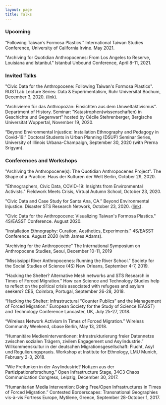 ```yaml
---
layout: page
title: Talks
---
```


### Upcoming

“Following Taiwan’s Formosa Plastics.” International Taiwan Studies Conference, University of California Irvine. May 2021.

"Archiving for Quotidian Anthropocenes: From Los Angeles to Reserve, Louisiana and Istanbul." Istanbul Unbound Conference, April 8-11, 2021.

### Invited Talks

 "Civic Data for the Anthropocene: Following Taiwan's Formosa Plastics". RUSTLab Lecture Series: Data & Experimentalism, Ruhr Universität Bochum, December 3, 2020. ([link](https://rustlab.ruhr-uni-bochum.de/rustlab-lectures/)).
 
 "Archivieren für das Anthropozän: Einsichten aus dem Umweltaktivismus". Department of History. Seminar: "Katastrophen(wissenschaften) in Geschichte und Gegenwart" hosted by Cécile Stehrenberger, Bergische Universität Wuppertal, November 19, 2020.
 
 “Beyond Environmental Injustice: Installation Ethnography and Pedagogy in Covid-19.” Doctoral Students in Urban Planning (DSUP) Seminar Series, University of Illinois Urbana-Champaign, September 30, 2020 (with Prerna Srigyan).
 
 
### Conferences and Workshops

"Archiving the Anthropocene(s): The Quotidian Anthropocenes Project". The Shape of a Practice. Haus der Kulturen der Welt Berlin, October 29, 2020.

"Ethnographers, Civic Data, COVID-19: Insights from Environmental Activists." Fieldwork Meets Crisis, Virtual Autumn School, October 23, 2020.

"Civic Data and Case Study for Santa Ana, CA." Beyond Environmental Injustice. Disaster STS Research Network, October 23, 2020. ([link](https://disaster-sts-network.org/content/civic-data-and-case-study-santa-ana)). 

"Civic Data for the Anthropocene: Visualizing Taiwan's Formosa Plastics." 4S/EASST Conference. August 2020.

"Installation Ethnography: Curation, Aesthetics, Experiments." 4S/EASST Conference. August 2020 (with James Adams).

“Archiving for the Anthropocene” The International Symposium on Anthropocene Studies, Seoul, December 10-11, 2019

“Mississippi River Anthropocenes: Running the River School.” Society for the Social Studies of Science (4S) New Orleans, September 4-7, 2019.

“Hacking the Shelter? Alternative Mesh networks and STS Research in Times of Forced Migration.” How can Science and Technology Studies help to reflect on the political crisis associated with refugees and asylum seekers? CES, Coimbra, Portugal, September 26-28, 2018.

“Hacking the Shelter: Infrastructural “Counter Publics” and the Management of Forced Migration.” European Society for the Study of Science (EASST) and Technology Conference Lancaster, UK, July 25-27, 2018.

“Wireless Network Activism In Times of Forced Migration.” Wireless Community Weekend, cbase Berlin, May 13, 2018.

“Humanitäre Medieninterventionen: Infrastrukturierung freier Datennetze zwischen sozialen Trägern, zivilem Engagement und Asylindustrie.” Willkommenskultur in der deutschen Migrationsgesellschaft: Flucht, Asyl und Regulierungspraxis. Workshop at Institute for Ethnology, LMU Munich, February 2-3, 2018.

“Wie Freifunken in der Asylindustrie? Notizen aus der Partizipationsforschung.” Open Infrastructure Stage, 34C3 Chaos Communication Congress, Leipzig, December 30, 2017.

”Humanitarian Media Intervention: Doing Free/Open Infrastructures in Times of Forced Migration.” Contested Borderscapes: Transnational Geographies vis-à-vis Fortress Europe, Mytilene, Greece, September 28-October 1, 2017.